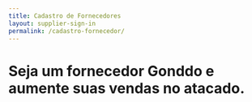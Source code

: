 ```yaml
---
title: Cadastro de Fornecedores
layout: supplier-sign-in
permalink: /cadastro-fornecedor/
---
```


<div class="gnd-supplier-sign-in-title">
  <h1>Seja um <strong>fornecedor</strong> Gonddo e aumente suas vendas no atacado.</h1>
</div>
